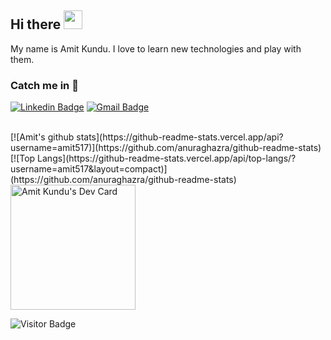 ## Hi there <img src="https://raw.githubusercontent.com/aemmadi/aemmadi/master/wave.gif" width="30px">

My name is Amit Kundu. I love to learn new technologies and play with them. 



### Catch me in 🤗

[![Linkedin Badge](https://img.shields.io/badge/LinkedIn%20-blue?style=flat&logo=linkedin&labelColor=blue)](https://www.linkedin.com/in/amit-kundu-345a79119/) [![Gmail Badge](https://img.shields.io/badge/email-red?style=flat&logo=Gmail&logoColor=white&link=mailto:kundu.amit517@gmail.com)](mailto:kundu.amit517@gmail.com)

<br>

  <tr>
  <div>
   <td>[![Amit's github stats](https://github-readme-stats.vercel.app/api?username=amit517)](https://github.com/anuraghazra/github-readme-stats)
    [![Top Langs](https://github-readme-stats.vercel.app/api/top-langs/?username=amit517&layout=compact)](https://github.com/anuraghazra/github-readme-stats)
  </div>
  </td>
    <td><a href="https://app.daily.dev/amit517"><img src="https://api.daily.dev/devcards/277f047f07914254a32f2afaab4799ff.png?r=2y5" width="200" alt="Amit Kundu's Dev Card"/></a>  </td>
  </tr>

<br>

![Visitor Badge](https://visitor-badge.laobi.icu/badge?page_id=amit517.amit517)

